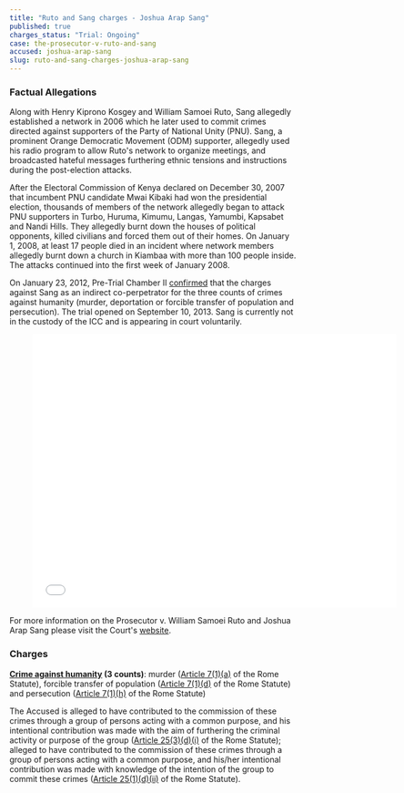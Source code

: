 ```yaml
---
title: "Ruto and Sang charges - Joshua Arap Sang"
published: true
charges_status: "Trial: Ongoing"
case: the-prosecutor-v-ruto-and-sang
accused: joshua-arap-sang
slug: ruto-and-sang-charges-joshua-arap-sang
---
```


### Factual Allegations

Along with Henry Kiprono Kosgey and William Samoei Ruto, Sang allegedly established a network in 2006 which he later used to commit crimes directed against supporters of the Party of National Unity (PNU). Sang, a prominent Orange Democratic Movement (ODM) supporter, allegedly used his radio program to allow Ruto's network to organize meetings, and broadcasted hateful messages furthering ethnic tensions and instructions during the post-election attacks.

After the Electoral Commission of Kenya declared on December 30, 2007 that incumbent PNU candidate Mwai Kibaki had won the presidential election, thousands of members of the network allegedly began to attack PNU supporters in Turbo, Huruma, Kimumu, Langas, Yamumbi, Kapsabet and Nandi Hills. They allegedly burnt down the houses of political opponents, killed civilians and forced them out of their homes. On January 1, 2008, at least 17 people died in an incident where network members allegedly burnt down a church in Kiambaa with more than 100 people inside. The attacks continued into the first week of January 2008.

On January 23, 2012, Pre-Trial Chamber II [confirmed](http://www.icc-cpi.int/iccdocs/doc/doc1314535.pdf) that the charges against Sang as an indirect co-perpetrator for the three counts of crimes against humanity (murder, deportation or forcible transfer of population and persecution). The trial opened on September 10, 2013. Sang is currently not in the custody of the ICC and is appearing in court voluntarily.

<figure data-type="video">

<iframe class="embedly-embed" src="//cdn.embedly.com/widgets/media.html?src=https%3A%2F%2Fwww.youtube.com%2Fembed%2FCQ09M8LeVJA%3Ffeature%3Doembed&amp;url=https%3A%2F%2Fwww.youtube.com%2Fwatch%3Fv%3DCQ09M8LeVJA&amp;image=https%3A%2F%2Fi.ytimg.com%2Fvi%2FCQ09M8LeVJA%2Fhqdefault.jpg&amp;key=31a2d8b5de5447f0b129e81f50af7b5b&amp;type=text%2Fhtml&amp;schema=youtube" scrolling="no" allowfullscreen="" frameborder="0" height="480" width="640"></iframe>

</figure>

For more information on the Prosecutor v. William Samoei Ruto and Joshua Arap Sang please visit the Court's [website](http://www.icc-cpi.int/en_menus/icc/situations%20and%20cases/situations/situation%20icc%200109/related%20cases/icc01090111/Pages/icc01090111.aspx).

### Charges

**[Crime against humanity](http://www.casematrixnetwork.org/case-m/klamberg-commentary/rome-statute/#c1171) (3 counts)**: murder ([Article 7(1)(a)](http://www.casematrixnetwork.org/cmn-knowledge-hub/klamberg-commentary/elements-of-crime/#c2286) of the Rome Statute), forcible transfer of population ([Article 7(1)(d)](http://www.casematrixnetwork.org/cmn-knowledge-hub/klamberg-commentary/elements-of-crime/#c2289) of the Rome Statute) and persecution ([Article 7(1)(h)](http://www.casematrixnetwork.org/cmn-knowledge-hub/klamberg-commentary/elements-of-crime/#c2298) of the Rome Statute)

The Accused is alleged to have contributed to the commission of these crimes through a group of persons acting with a common purpose, and his intentional contribution was made with the aim of furthering the criminal activity or purpose of the group ([Article 25(3)(d)(i)](http://www.casematrixnetwork.org/case-m/klamberg-commentary/rome-statute/#c1198) of the Rome Statute); alleged to have contributed to the commission of these crimes through a group of persons acting with a common purpose, and his/her intentional contribution was made with knowledge of the intention of the group to commit these crimes ([Article 25(1)(d)(ii)](http://www.casematrixnetwork.org/case-m/klamberg-commentary/rome-statute/#c1198) of the Rome Statute).

